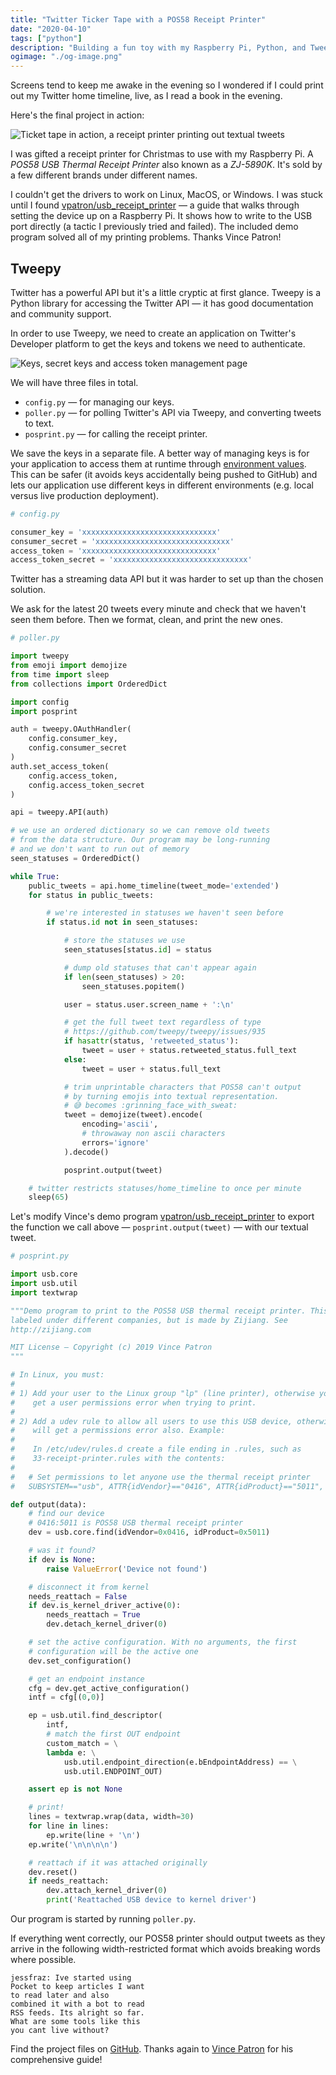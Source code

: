 ```yaml
---
title: "Twitter Ticker Tape with a POS58 Receipt Printer"
date: "2020-04-10"
tags: ["python"]
description: "Building a fun toy with my Raspberry Pi, Python, and Tweepy."
ogimage: "./og-image.png"
---
```


Screens tend to keep me awake in the evening so I wondered if I could print out my Twitter home timeline, live, as I read a book in the evening.

Here's the final project in action:

![Ticket tape in action, a receipt printer printing out textual tweets](in-action.gif)

I was gifted a receipt printer for Christmas to use with my Raspberry Pi. A _POS58 USB Thermal Receipt Printer_ also known as a _ZJ-5890K_. It's sold by a few different brands under different names.

I couldn't get the drivers to work on Linux, MacOS, or Windows. I was stuck until I found [vpatron/usb\_receipt\_printer](https://github.com/vpatron/usb_receipt_printer) — a guide that walks through setting the device up on a Raspberry Pi. It shows how to write to the USB port directly (a tactic I previously tried and failed). The included demo program solved all of my printing problems. Thanks Vince Patron!

## Tweepy

Twitter has a powerful API but it's a little cryptic at first glance. Tweepy is a Python library for accessing the Twitter API — it has good documentation and community support.

In order to use Tweepy, we need to create an application on Twitter's Developer platform to get the keys and tokens we need to authenticate.

![Keys, secret keys and access token management page](keys-and-tokens.png)

We will have three files in total.

- `config.py` — for managing our keys.
- `poller.py` — for polling Twitter's API via Tweepy, and converting tweets to text.
- `posprint.py` — for calling the receipt printer.

We save the keys in a separate file. A better way of managing keys is for your application to access them at runtime through [environment values](https://en.wikipedia.org/wiki/Environment_variable). This can be safer (it avoids keys accidentally being pushed to GitHub) and lets our application use different keys in different environments (e.g. local versus live production deployment).

```python
# config.py

consumer_key = 'xxxxxxxxxxxxxxxxxxxxxxxxxxxxxx'
consumer_secret = 'xxxxxxxxxxxxxxxxxxxxxxxxxxxxxx'
access_token = 'xxxxxxxxxxxxxxxxxxxxxxxxxxxxxx'
access_token_secret = 'xxxxxxxxxxxxxxxxxxxxxxxxxxxxxx'
```

Twitter has a streaming data API but it was harder to set up than the chosen solution.

We ask for the latest 20 tweets every minute and check that we haven't seen them before. Then we format, clean, and print the new ones.

```python
# poller.py

import tweepy
from emoji import demojize
from time import sleep
from collections import OrderedDict

import config
import posprint

auth = tweepy.OAuthHandler(
    config.consumer_key,
    config.consumer_secret
)
auth.set_access_token(
    config.access_token,
    config.access_token_secret
)

api = tweepy.API(auth)

# we use an ordered dictionary so we can remove old tweets
# from the data structure. Our program may be long-running
# and we don't want to run out of memory
seen_statuses = OrderedDict()

while True:
    public_tweets = api.home_timeline(tweet_mode='extended')
    for status in public_tweets:

        # we're interested in statuses we haven't seen before
        if status.id not in seen_statuses:

            # store the statuses we use
            seen_statuses[status.id] = status

            # dump old statuses that can't appear again
            if len(seen_statuses) > 20:
                seen_statuses.popitem()

            user = status.user.screen_name + ':\n'

            # get the full tweet text regardless of type
            # https://github.com/tweepy/tweepy/issues/935
            if hasattr(status, 'retweeted_status'):
                tweet = user + status.retweeted_status.full_text
            else:
                tweet = user + status.full_text

            # trim unprintable characters that POS58 can't output
            # by turning emojis into textual representation.
            # 😅 becomes :grinning_face_with_sweat:
            tweet = demojize(tweet).encode(
                encoding='ascii',
                # throwaway non ascii characters
                errors='ignore'
            ).decode()

            posprint.output(tweet)

    # twitter restricts statuses/home_timeline to once per minute
    sleep(65)
```

Let's modify Vince's demo program [vpatron/usb\_receipt\_printer](https://github.com/vpatron/usb_receipt_printer) to export the function we call above — `posprint.output(tweet)` — with our textual tweet.

```python
# posprint.py

import usb.core
import usb.util
import textwrap

"""Demo program to print to the POS58 USB thermal receipt printer. This is
labeled under different companies, but is made by Zijiang. See
http://zijiang.com

MIT License — Copyright (c) 2019 Vince Patron
"""

# In Linux, you must:
#
# 1) Add your user to the Linux group "lp" (line printer), otherwise you will
#    get a user permissions error when trying to print.
#
# 2) Add a udev rule to allow all users to use this USB device, otherwise you
#    will get a permissions error also. Example:
#
#    In /etc/udev/rules.d create a file ending in .rules, such as
#    33-receipt-printer.rules with the contents:
#
#   # Set permissions to let anyone use the thermal receipt printer
#   SUBSYSTEM=="usb", ATTR{idVendor}=="0416", ATTR{idProduct}=="5011", MODE="666"

def output(data):
    # find our device
    # 0416:5011 is POS58 USB thermal receipt printer
    dev = usb.core.find(idVendor=0x0416, idProduct=0x5011)

    # was it found?
    if dev is None:
        raise ValueError('Device not found')

    # disconnect it from kernel
    needs_reattach = False
    if dev.is_kernel_driver_active(0):
        needs_reattach = True
        dev.detach_kernel_driver(0)

    # set the active configuration. With no arguments, the first
    # configuration will be the active one
    dev.set_configuration()

    # get an endpoint instance
    cfg = dev.get_active_configuration()
    intf = cfg[(0,0)]

    ep = usb.util.find_descriptor(
        intf,
        # match the first OUT endpoint
        custom_match = \
        lambda e: \
            usb.util.endpoint_direction(e.bEndpointAddress) == \
            usb.util.ENDPOINT_OUT)

    assert ep is not None

    # print!
    lines = textwrap.wrap(data, width=30)
    for line in lines:
        ep.write(line + '\n')
    ep.write('\n\n\n\n')

    # reattach if it was attached originally
    dev.reset()
    if needs_reattach:
        dev.attach_kernel_driver(0)
        print('Reattached USB device to kernel driver')
```

Our program is started by running `poller.py`.

If everything went correctly, our POS58 printer should output tweets as they arrive in the following width-restricted format which avoids breaking words where possible.

```text
jessfraz: Ive started using
Pocket to keep articles I want
to read later and also
combined it with a bot to read
RSS feeds. Its alright so far.
What are some tools like this
you cant live without?
```

Find the project files on [GitHub](https://github.com/healeycodes/twitter-ticker-tape). Thanks again to [Vince Patron](https://github.com/vpatron) for his comprehensive guide!
